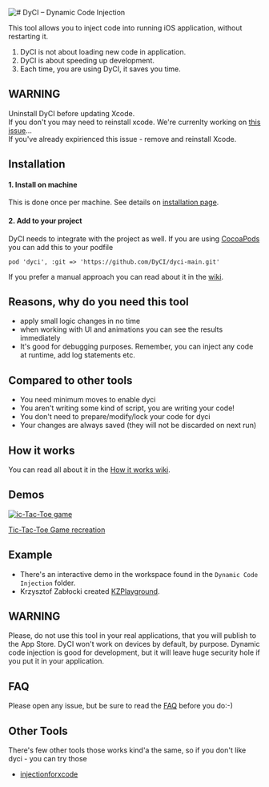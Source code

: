 ![# DyCI – Dynamic Code Injection](/Meta/logo.png?raw=true "DyCI – Dynamic Code Injection")

This tool allows you to inject code into running iOS application, without restarting it.

1. DyCI is not about loading new code in application.
2. DyCI is about speeding up development.
3. Each time, you are using DyCI, it saves you time.

## WARNING 
Uninstall DyCI before updating Xcode.  
If you don't you may need to reinstall xcode.
We're currenlty working on [this issue](https://github.com/DyCI/dyci-main/issues/8)...   
If you've already expirienced this issue - remove and reinstall Xcode.

## Installation

#### 1. Install on machine
This is done once per machine. See details on [installation page](https://github.com/DyCI/dyci-main/wiki/Installation).

#### 2. Add to your project
DyCI needs to integrate with the project as well. If you are using [CocoaPods](https://github.com/CocoaPods/CocoaPods) you can add this to your podfile

```
pod 'dyci', :git => 'https://github.com/DyCI/dyci-main.git'
```

If you prefer a manual approach you can read about it in the [wiki](https://github.com/DyCI/dyci-main/wiki/Using-dyci).

## Reasons, why do you need this tool 
* apply small logic changes in no time
* when working with UI and animations you can see the results immediately
* It's good for debugging purposes. Remember, you can inject any code at runtime, add log statements etc.

## Compared to other tools
* You need minimum moves to enable dyci
* You aren't writing some kind of script, you are writing your code!
* You don't need to prepare/modify/lock your code for dyci 
* Your changes are always saved (they will not be discarded on next run)

## How it works
You can read all about it in the [How it works wiki](https://github.com/DyCI/dyci-main/wiki/How-it-Works).

## Demos

[![ic-Tac-Toe game](http://img.youtube.com/vi/8nyEpAqUug4/maxresdefault.jpg)](https://www.youtube.com/watch?v=8nyEpAqUug4) 

[Tic-Tac-Toe Game recreation](https://www.youtube.com/watch?v=8nyEpAqUug4)

## Example

- There's an interactive demo in the workspace found in the `Dynamic Code Injection` folder.
- Krzysztof Zabłocki created [KZPlayground](https://github.com/krzysztofzablocki/KZPlayground).

## WARNING
Please, do not use this tool in your real applications, that you will publish to the App Store. DyCI won't work on devices by default, by purpose. Dynamic code injection is good for development, but it will leave huge security hole if you put it in your application. 

## FAQ
Please open any issue, but be sure to read the [FAQ](https://github.com/DyCI/dyci-main/wiki/FAQ) before you do:-) 

## Other Tools
There's few other tools those works kind'a the same, so if you don't like dyci - you can try those  

- [injectionforxcode](https://github.com/johnno1962/injectionforxcode)


